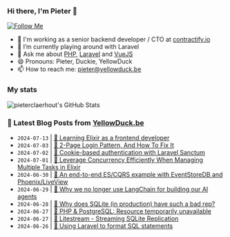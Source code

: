 ### Hi there, I'm Pieter 👋  
[![Follow Me](https://img.shields.io/github/followers/pieterclaerhout?label=Follow&style=social)](https://github.com/pieterclaerhout)

- 🏢 I'm working as a senior backend developer / CTO at [contractify.io](https://contractify.io)
- 🌱 I’m currently playing around with Laravel
- 💬 Ask me about [PHP](https://php.net), [Laravel](http://laravel.com) and [VueJS](https://vuejs.org)
- 😄 Pronouns: Pieter, Duckie, YellowDuck
- 📫 How to reach me: pieter@yellowduck.be

### My stats

![pieterclaerhout's GitHub Stats](https://github-readme-stats.vercel.app/api?username=pieterclaerhout&show_icons=true&count_private=true&line_height=40)

### 📩 Latest Blog Posts from [YellowDuck.be](https://www.yellowduck.be/)
<!-- BLOG-POST-LIST:START -->
- `2024-07-13` | [🔗 Learning Elixir as a frontend developer](https://www.yellowduck.be/posts/learning-elixir-as-a-frontend-developer)  
- `2024-07-03` | [🔗 2-Page Login Pattern, And How To Fix It](https://www.yellowduck.be/posts/2-page-login-pattern-and-how-to-fix-it-smashing-magazine)  
- `2024-07-02` | [🔗 Cookie-based authentication with Laravel Sanctum](https://www.yellowduck.be/posts/cookie-based-authentication-with-laravel-sanctum)  
- `2024-07-01` | [🔗 Leverage Concurrency Efficiently When Managing Multiple Tasks in Elixir](https://www.yellowduck.be/posts/leverage-concurrency-efficiently-when-managing-multiple-tasks-in-elixir-appsignal-blog)  
- `2024-06-30` | [🔗 An end-to-end ES/CQRS example with EventStoreDB and Phoenix/LiveView](https://www.yellowduck.be/posts/an-end-to-end-es-cqrs-example-with-eventstoredb-and-phoenix-liveview)  
- `2024-06-29` | [🔗 Why we no longer use LangChain for building our AI agents](https://www.yellowduck.be/posts/why-we-no-longer-use-langchain-for-building-our-ai-agents)  
- `2024-06-28` | [🔗 Why does SQLite &lpar;in production&rpar; have such a bad rep?](https://www.yellowduck.be/posts/why-does-sqlite-in-production-have-such-a-bad-rep-blag)  
- `2024-06-27` | [🐥 PHP &amp; PostgreSQL: Resource temporarily unavailable](https://www.yellowduck.be/posts/php-and-postgresql-resource-temporarily-unavailable)  
- `2024-06-27` | [🔗 Litestream - Streaming SQLite Replication](https://www.yellowduck.be/posts/litestream-streaming-sqlite-replication)  
- `2024-06-26` | [🐥 Using Laravel to format SQL statements](https://www.yellowduck.be/posts/using-laravel-to-format-sql-statements)  

<!-- BLOG-POST-LIST:END -->
